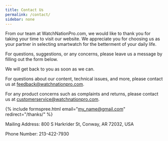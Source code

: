 ```yaml
---
title: Contact Us
permalink: /contact/
sidebar: none
---
```


From our team at WatchNationPro.com, we would like to thank you for taking your time to visit our website. We appreciate you​ for choosing us as your partner in selecting smartwatch for the betterment of your daily life.

For questions, suggestions, or any concerns, please leave us a message by filling out the form below.

We will get back to you as soon as we can.

For questions about our content, technical issues, and more, please contact us at feedback@watchnationpro.com.

For any product concerns such as complaints and returns, please contact us at customerservice@watchnationpro.com.

{% include formspree.html email="my_name@gmail.com" redirect="/thanks/" %}

​Mailing Address: 800 S Harkrider St, Conway, AR 72032, USA

Phone Number: 213-422-7930
